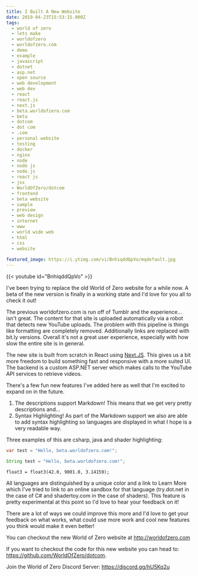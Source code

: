 ```yaml
---
title: I Built A New Website
date: 2019-04-23T15:53:15.000Z
tags:
  - world of zero
  - lets make
  - worldofzero
  - worldofzero.com
  - demo
  - example
  - javascript
  - dotnet
  - asp.net
  - open source
  - web development
  - web dev
  - react
  - react.js
  - next.js
  - beta.worldofzero.com
  - beta
  - dotcom
  - dot com
  - .com
  - personal website
  - testing
  - docker
  - nginx
  - node
  - node js
  - node.js
  - react js
  - jsx
  - WorldOfZero/dotcom
  - frontend
  - beta website
  - sample
  - preview
  - web design
  - internet
  - www
  - world wide web
  - html
  - css
  - website
  
featured_image: https://i.ytimg.com/vi/BnhiqddQpVo/mqdefault.jpg
---
```


{{< youtube id="BnhiqddQpVo" >}}

I've been trying to replace the old World of Zero website for a while now. A beta of the new version is finally in a working state and I'd love for you all to check it out!

The previous worldofzero.com is run off of Tumblr and the experience... isn't great. The content for that site is uploaded automatically via a robot that detects new YouTube uploads. The problem with this pipeline is things like formatting are completely removed. Additionally links are replaced with bit.ly versions. Overall it's not a great user experience, especially with how slow the entire site is in general.

The new site is built from scratch in React using [Next.JS](https://nextjs.org/). This gives us a bit more freedom to build something fast and responsive with a more suited UI. The backend is a custom ASP.NET server which makes calls to the YouTube API services to retrieve videos.

There's a few fun new features I've added here as well that I'm excited to expand on in the future.

1. The descriptions support Markdown! This means that we get very pretty descriptions  and...
2. Syntax Highlighting! As part of the Markdown support we also are able to add syntax highlighting so languages are displayed in what I hope is a very readable way.

Three examples of this are csharp, java and shader highlighting:

```csharp
var test = "Hello, beta.worldofzero.com!";
```

```java
String test = "Hello, beta.worldofzero.com!";
```

```shader
float3 = float3(42.0, 9001.0, 3.14159);
```

All languages are distinguished by a unique color and a link to Learn More which I've tried to link to an online sandbox for that language (try.dot.net in the case of C# and shadertoy.com in the case of shaders). This feature is pretty experimental at this point so I'd love to hear your feedback on it!

There are a lot of ways we could improve this more and I'd love to get your feedback on what works, what could use more work and cool new features you think would make it even better!

You can checkout the new World of Zero website at http://worldofzero.com

If you want to checkout the code for this new website you can head to: https://github.com/WorldOfZero/dotcom.

Join the World of Zero Discord Server: https://discord.gg/hU5Kq2u